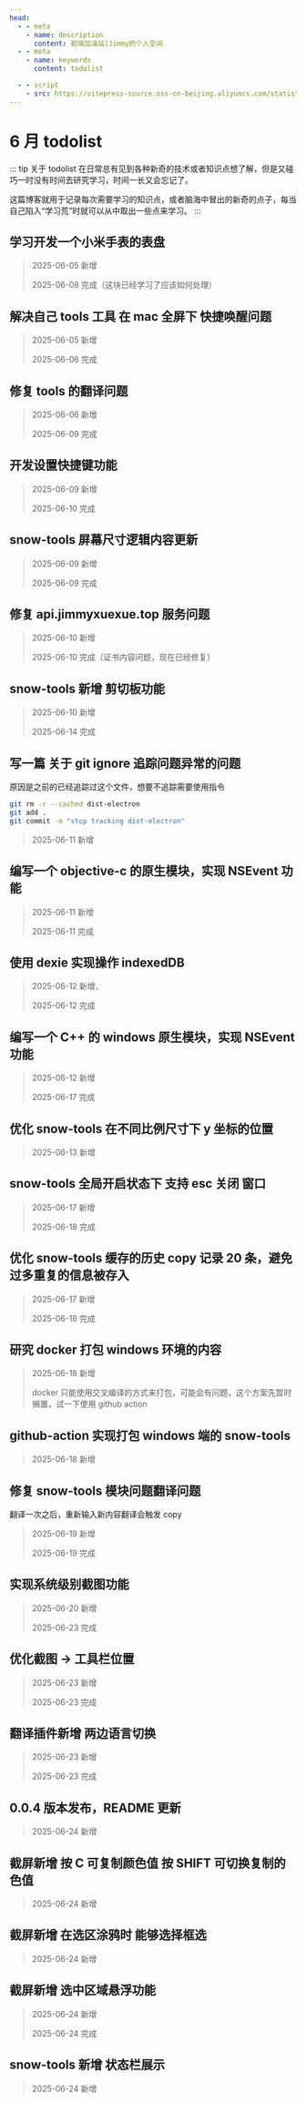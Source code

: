 ```yaml
---
head:
  - - meta
    - name: description
      content: 前端加油站|Jimmy的个人空间
  - - meta
    - name: keywords
      content: todolist

  - - script
    - src: https://vitepress-source.oss-cn-beijing.aliyuncs.com/statistics.js
---
```


# 6 月 todolist

::: tip 关于 todolist
在日常总有见到各种新奇的技术或者知识点想了解，但是又碰巧一时没有时间去研究学习，时间一长又会忘记了。

这篇博客就用于记录每次需要学习的知识点，或者脑海中冒出的新奇的点子，每当自己陷入“学习荒”时就可以从中取出一些点来学习。
:::

## 学习开发一个小米手表的表盘

> 2025-06-05 新增
>
> 2025-06-08 完成（这块已经学习了应该如何处理）

## 解决自己 tools 工具 在 mac 全屏下 快捷唤醒问题

> 2025-06-05 新增
>
> 2025-06-06 完成

## 修复 tools 的翻译问题

> 2025-06-06 新增
>
> 2025-06-09 完成

## 开发设置快捷键功能

> 2025-06-09 新增
>
> 2025-06-10 完成

## snow-tools 屏幕尺寸逻辑内容更新

> 2025-06-09 新增
>
> 2025-06-09 完成

## 修复 api.jimmyxuexue.top 服务问题

> 2025-06-10 新增
>
> 2025-06-10 完成（证书内容问题，现在已经修复）

## snow-tools 新增 剪切板功能

> 2025-06-10 新增
>
> 2025-06-14 完成

## 写一篇 关于 git ignore 追踪问题异常的问题

原因是之前的已经追踪过这个文件，想要不追踪需要使用指令

```sh
git rm -r --cached dist-electron
git add .
git commit -m "stop tracking dist-electron"
```

> 2025-06-11 新增

## 编写一个 objective-c 的原生模块，实现 NSEvent 功能

> 2025-06-11 新增
>
> 2025-06-11 完成

## 使用 dexie 实现操作 indexedDB

> 2025-06-12 新增、
>
> 2025-06-12 完成

## 编写一个 C++ 的 windows 原生模块，实现 NSEvent 功能

> 2025-06-12 新增
>
> 2025-06-17 完成

## 优化 snow-tools 在不同比例尺寸下 y 坐标的位置

> 2025-06-13 新增

## snow-tools 全局开启状态下 支持 esc 关闭 窗口

> 2025-06-17 新增
>
> 2025-06-18 完成

## 优化 snow-tools 缓存的历史 copy 记录 20 条，避免过多重复的信息被存入

> 2025-06-17 新增
>
> 2025-06-18 完成

## 研究 docker 打包 windows 环境的内容

> 2025-06-18 新增
>
> docker 只能使用交叉编译的方式来打包，可能会有问题，这个方案先暂时搁置，试一下使用 github action

## github-action 实现打包 windows 端的 snow-tools

> 2025-06-18 新增

## 修复 snow-tools 模块问题翻译问题

翻译一次之后，重新输入新内容翻译会触发 copy

> 2025-06-19 新增
>
> 2025-06-19 完成

## 实现系统级别截图功能

> 2025-06-20 新增
>
> 2025-06-23 完成

## 优化截图 -> 工具栏位置

> 2025-06-23 新增
>
> 2025-06-23 完成

## 翻译插件新增 两边语言切换

> 2025-06-23 新增
>
> 2025-06-23 完成

## 0.0.4 版本发布，README 更新

> 2025-06-24 新增

## 截屏新增 按 C 可复制颜色值 按 SHIFT 可切换复制的色值

> 2025-06-24 新增

## 截屏新增 在选区涂鸦时 能够选择框选

> 2025-06-24 新增

## 截屏新增 选中区域悬浮功能

> 2025-06-24 新增
>
> 2025-06-24 完成

## snow-tools 新增 状态栏展示

> 2025-06-24 新增
